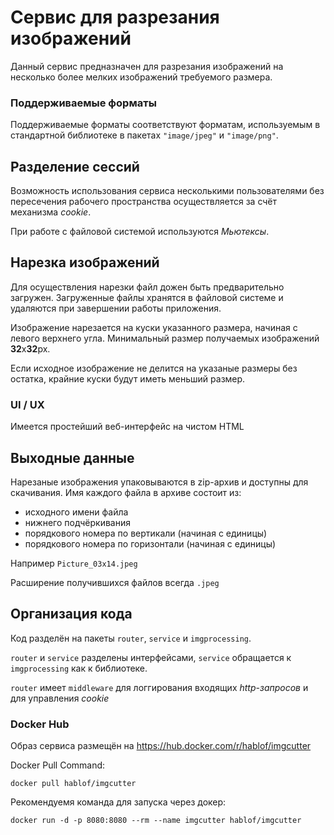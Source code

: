 # Сервис для разрезания изображений 

Данный сервис предназначен для разрезания изображений на несколько более мелких изображений требуемого размера.

### Поддерживаемые форматы

Поддерживаемые форматы соответствуют форматам, используемым в стандартной библиотеке в пакетах `"image/jpeg"` и `"image/png"`.

## Разделение сессий

Возможность использования сервиса несколькими пользователями без пересечения рабочего пространства осуществляется за счёт механизма *cookie*.

При работе с файловой системой используются *Мьютексы*.

## Нарезка изображений 

Для осуществления нарезки файл дожен быть предварительно загружен. 
Загруженные файлы хранятся в файловой системе и удаляются при завершении работы приложения.

Изображение нарезается на куски указанного размера, начиная с левого верхнего угла.
Минимальный размер получаемых изображений **32**x**32**px.

Если исходное изображение не делится на указаные размеры без остатка, крайние куски будут иметь меньший размер. 

### UI / UX

Имеется простейший веб-интерфейс на чистом HTML

## Выходные данные
Нарезаные изображения упаковываются в zip-архив и доступны для скачивания. 
Имя каждого файла в архиве состоит из:
+ исходного имени файла
+ нижнего подчёркивания
+ порядкового номера по вертикали (начиная с единицы)
+ порядкового номера по горизонтали (начиная с единицы)

Например `Picture_03x14.jpeg`

Расширение получившихся файлов всегда `.jpeg`

## Организация кода

Код разделён на пакеты `router`, `service` и `imgprocessing`.

`router` и `service` разделены интерфейсами, `service` обращается к `imgprocessing` как к библиотеке.

`router` имеет `middleware` для логгирования входящих *http*-*запросов* и для управления *cookie*

### Docker Hub
Образ сервиса размещён на https://hub.docker.com/r/hablof/imgcutter

Docker Pull Command:
```
docker pull hablof/imgcutter
```

Рекомендуемя команда для запуска через докер:
```
docker run -d -p 8080:8080 --rm --name imgcutter hablof/imgcutter
```
